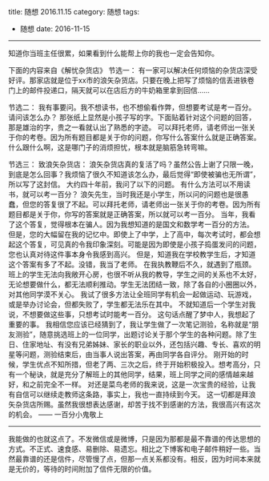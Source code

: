 title: 随想 2016.11.15
category: 随想
tags:
  - 随想
date: 2016-11-15
---

知道你当班主任很累，如果看到什么能帮上你的我也一定会告知你。

下面的内容来自《解忧杂货店》
节选一：
有一家可以解决任何烦恼的杂货店深受好评。那家店就是位于xx市的浪矢杂货店。只要在晚上把写了烦恼的信丢进铁卷门上的邮件投递口，隔天就可以在店后方的牛奶箱里拿到回信……

节选二：
我有事要问。我不想读书，也不想偷看作弊，但想要考试是考一百分。请问该怎么办？
那张纸上显然是小孩子写的字。下面贴着针对这个问题的回答，那是雄治的字，贵之一看就认出了熟悉的字迹。
可以拜托老师，请老师出一张关于你的考卷。因为所有题目都是关于你的问题，你写什么答案什么就是正确答案。
什么跟什么啊，这是哪门子的消烦担忧，根本就是脑筋急转弯嘛。

节选三：
致浪矢杂货店：
浪矢杂货店真的复活了吗？虽然公告上谢了只限一晚，到底是怎么回事？我烦恼了很久不知道该怎么办，最后觉得“即使被骗也无所谓”， 所以写了这封信。
大约四十年前，我问了以下的问题。
有什么方法可以不用读书，就可以考一百分？
浪矢先生，当时我还是小学生，所以问的问题也是很愚蠢，但您的答复很了不起。可以拜托老师，请老师出一张关于你的考卷。因为所有题目都是关于你，你写的答案就是正确答案，所以就可以考一百分。
当年，我看了这个答复，觉得根本在骗人。因为我想知道的是国文和数学考一百分的方法。
但是，您的大幅留在我的记忆中。即使上了中学，上了高中，每次考试时，都会想起这个答复，可见真的令我印象深刻。可能是因为即使是小孩子捣蛋发问的问题，您也认真对待这件事本身令我感到高兴。
但是，知道我在学校教学生后，才知道这个答案有多了不起。没错，我当了老师。
在我执教鞭后不久，就遇到了瓶颈。班上的学生无法向我敞开心房，也很不听从我的教导，学生之间的关系也不太好，无论想要做什么，都无法顺利推动。学生无法团结一致，除了各自的小圈圈以外，对其他同学漠不关心。
我试了很多方法让全班同学有机会一起做运动、玩游戏，或是举办讨论会，但都失败了，学生都无法乐在其中。
不就知道后一个学生对我说，不想要做这些事，只想考试时能考一百分。
这句话点醒了梦中人，我想起了重要的事。
我相信您应该已经猜到了，我让学生做了一次笔记测验，名称就是“朋友测验”，随意挑选班上的一位同学，出题讨论关于那个学生的各种问题。除了生日、住家地址、有没有兄弟姊妹、家长的职业以外，还包括兴趣、专长、喜欢的明星等问题，测验结束后，由当事人说出答案，再由同学各自评分。
刚开始的时候，学生优点不知所措，但老了两、三次之后，终于开始积极投入。想考高分，只有一个秘诀，就是充分了解班上的其他同学，结果，班上同学之间的感情越来越好，和之前完全不一样。
对还是菜鸟老师的我来说，这是一次宝贵的经验，让我有自信可以继续走教师这条路，事实上，我也一直持续到今天。
这一切都是拜浪矢杂货店所赐。虽然我很想表达感谢，却苦于找不到感谢的方法，我很高兴有这次的机会。
—— 一百分小鬼敬上

---
我能做的也就这点了。不发微信或是微博，只是因为那都是最不靠谱的传达思想的方式。不正式、速食感、易删除、易遗忘。相比之下博客和电子邮件稍好一些。当然最靠谱的还是信件，尽管慢了点，但那一点关系都没有。相反，因为时间本来就是无价的，等待的时间附加了信件无限的价值。

